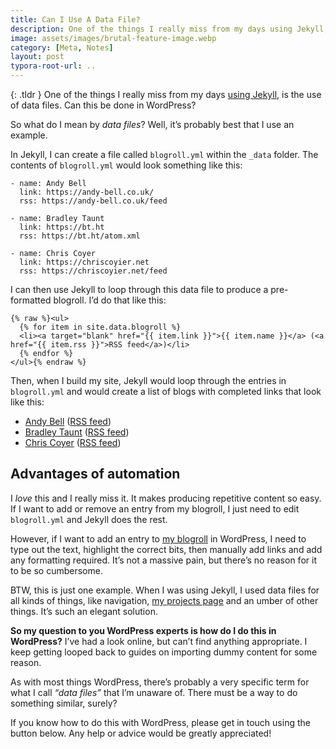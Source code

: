 ```yaml
---
title: Can I Use A Data File?
description: One of the things I really miss from my days using Jekyll, is the use of data files. Can this be done in WordPress?
image: assets/images/brutal-feature-image.webp
category: [Meta, Notes]
layout: post
typora-root-url: ..
---
```


{: .tldr }
One of the things I really miss from my days [using Jekyll](https://kevquirk.com/goodbye-wordpress-switched-to-jekyll/), is the use of data files. Can this be done in WordPress?

So what do I mean by *data files*? Well, it’s probably best that I use an example.

In Jekyll, I can create a file called `blogroll.yml` within the `_data` folder. The contents of `blogroll.yml` would look something like this:

```
- name: Andy Bell
  link: https://andy-bell.co.uk/
  rss: https://andy-bell.co.uk/feed

- name: Bradley Taunt
  link: https://bt.ht
  rss: https://bt.ht/atom.xml

- name: Chris Coyer
  link: https://chriscoyier.net
  rss: https://chriscoyier.net/feed
```

I can then use Jekyll to loop through this data file to produce a pre-formatted blogroll. I’d do that like this:

```
{% raw %}<ul>
  {% for item in site.data.blogroll %}
  <li><a target="blank" href="{{ item.link }}">{{ item.name }}</a> (<a href="{{ item.rss }}">RSS feed</a>)</li>
  {% endfor %}
</ul>{% endraw %}
```

Then, when I build my site, Jekyll would loop through the entries in `blogroll.yml` and would create a list of blogs with completed links that look like this:

- [Andy Bell](https://andy-bell.co.uk/) ([RSS feed](https://andy-bell.co.uk/feed))
- [Bradley Taunt](https://bt.ht/) ([RSS feed](https://bt.ht/atom.xml))
- [Chris Coyer](https://chriscoyier.net/) ([RSS feed](https://chriscoyier.net/feed))

## Advantages of automation

I *love* this and I really miss it. It makes producing repetitive content so easy. If I want to add or remove an entry from my blogroll, I just need to edit `blogroll.yml` and Jekyll does the rest.

However, if I want to add an entry to [my blogroll](https://kevquirk.com/blogroll/) in WordPress, I need to type out the text, highlight the correct bits, then manually add links and add any formatting required. It’s not a massive pain, but there’s no reason for it to be so cumbersome.

BTW, this is just one example. When I was using Jekyll, I used data files for all kinds of things, like navigation, [my projects page](https://kevquirk.com/projects/) and an umber of other things. It’s such an elegant solution.

**So my question to you WordPress experts is how do I do this in WordPress?** I’ve had a look online, but can’t find anything appropriate. I keep getting looped back to guides on importing dummy content for some reason.

As with most things WordPress, there’s probably a very specific term for what I call *“data files”* that I’m unaware of. There must be a way to do something similar, surely?

If you know how to do this with WordPress, please get in touch using the button below. Any help or advice would be greatly appreciated!